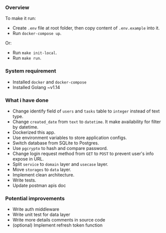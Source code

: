 ### Overview
To make it run:
 - Create `.env` file at root folder, then copy content of `.env.example` into it.
 - Run `docker-compose up`.

Or:
 - Run `make init-local`.
 - Run `make run`.

### System requirement
 - Installed `docker` and `docker-compose`
 - Installed Golang ~v1.14

### What i have done
 - Change identify field of `users` and `tasks` table to `integer` instead of text type.
 - Change `created_date` from `text` to `datetime`. It make availability for filter by datetime.
 - Dockerized this app.
 - Use environment variables to store application configs.
 - Switch database from SQLite to Postgres.
 - Use `pgcrypto` to hash and compare password.
 - Change login request method from `GET` to `POST` to prevent user's info expose in URL.
 - Split `service` to `domain` layer and `usecase` layer.
 - Move `storages` to `data` layer.
 - Implement clean architecture.
 - Write tests.
 - Update postman apis doc

### Potential improvements
 - Write auth middleware
 - Write unit test for data layer
 - Write more details comments in source code
 - (optional) Implement refresh token function